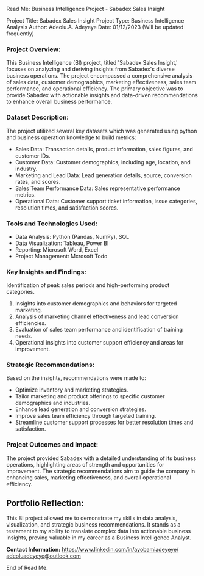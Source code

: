 Read Me: Business Intelligence Project - Sabadex Sales Insight

Project Title: Sabadex Sales Insight
Project Type: Business Intelligence Analysis
Author: Adeolu.A. Adeyeye
Date: 01/12/2023 (Will be updated frequently)

### Project Overview:
This Business Intelligence (BI) project, titled 'Sabadex Sales Insight,' focuses on analyzing and deriving insights from Sabadex's diverse business operations. The project encompassed a comprehensive analysis of sales data, customer demographics, marketing effectiveness, sales team performance, and operational efficiency. The primary objective was to provide Sabadex with actionable insights and data-driven recommendations to enhance overall business performance.

### Dataset Description:
The project utilized several key datasets which was generated using python and business operation knowledge to build metrics:
+ Sales Data: Transaction details, product information, sales figures, and customer IDs.
+ Customer Data: Customer demographics, including age, location, and industry.
+ Marketing and Lead Data: Lead generation details, source, conversion rates, and scores.
+ Sales Team Performance Data: Sales representative performance metrics.
+ Operational Data: Customer support ticket information, issue categories, resolution times, and satisfaction scores.

### Tools and Technologies Used:
+ Data Analysis: Python (Pandas, NumPy), SQL
+ Data Visualization: Tableau, Power BI
+ Reporting: Microsoft Word, Excel
+ Project Management: Mcrosoft Todo

### Key Insights and Findings:
Identification of peak sales periods and high-performing product categories.
1. Insights into customer demographics and behaviors for targeted marketing.
2. Analysis of marketing channel effectiveness and lead conversion efficiencies.
3. Evaluation of sales team performance and identification of training needs.
4. Operational insights into customer support efficiency and areas for improvement.

### Strategic Recommendations:
Based on the insights, recommendations were made to:
+ Optimize inventory and marketing strategies.
+ Tailor marketing and product offerings to specific customer demographics and industries.
+ Enhance lead generation and conversion strategies.
+ Improve sales team efficiency through targeted training.
+ Streamline customer support processes for better resolution times and satisfaction.

### Project Outcomes and Impact:
The project provided Sabadex with a detailed understanding of its business operations, highlighting areas of strength and opportunities for improvement. The strategic recommendations aim to guide the company in enhancing sales, marketing effectiveness, and overall operational efficiency.

## Portfolio Reflection:
This BI project allowed me to demonstrate my skills in data analysis, visualization, and strategic business recommendations. It stands as a testament to my ability to translate complex data into actionable business insights, proving valuable in my career as a Business Intelligence Analyst.  

**Contact Information:**
https://www.linkedin.com/in/ayobamiadeyeye/
adeoluadeyeye@outlook.com  

End of Read Me.
